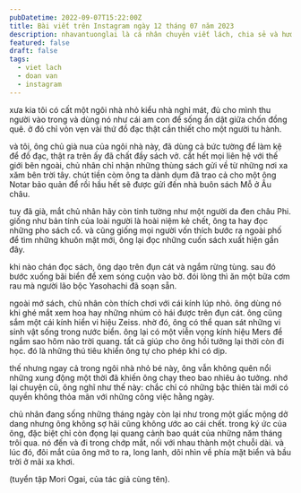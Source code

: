 ```yaml
---
pubDatetime: 2022-09-07T15:22:00Z
title: Bài viết trên Instagram ngày 12 tháng 07 năm 2023
description: nhavantuonglai là cá nhân chuyên viết lách, chia sẻ và hướng dẫn mọi người thuần thục hơn khi thực hành viết lách mỗi ngày qua những bài chia sẻ ngắn trên Instagram chính thức.
featured: false
draft: false
tags:
  - viet lach
  - doan van
  - instagram
---
```


xưa kia tôi có cất một ngôi nhà nhỏ kiểu nhà nghỉ mát, đủ cho mình thu người vào trong và dùng nó như cái am con để sống ẩn dật giữa chốn đồng quê. ở đó chỉ vỏn vẹn vài thứ đồ đạc thật cần thiết cho một người tu hành.

và tôi, ông chủ già nua của ngôi nhà này, đã dùng cả bức tường để làm kệ để đồ đạc, thật ra trên ấy đã chất đầy sách vở. cắt hết mọi liên hệ với thế giới bên ngoài, chủ nhân chỉ nhận những thùng sách gửi về từ những nơi xa xăm bên trời tây. chút tiền còm ông ta dành dụm đã trao cả cho một ông Notar bảo quản để rồi hầu hết sẽ được gửi đến nhà buôn sách Mỗ ở Âu châu.

tuy đã già, mắt chủ nhân hãy còn tinh tường như một người da đen châu Phi. giống như bản tính của loài người là hoài niệm kẻ chết, ông ta hay đọc những pho sách cổ. và cũng giống mọi người vốn thích bước ra ngoài phố để tìm những khuôn mặt mới, ông lại đọc những cuốn sách xuất hiện gần đây.

khi nào chán đọc sách, ông dạo trên đụn cát và ngắm rừng tùng. sau đó bước xuống bãi biển để xem sóng cuộn vào bờ. đói lòng thì ăn một bữa cơm rau mà người lão bộc Yasohachi đã soạn sẵn.

ngoài mớ sách, chủ nhân còn thích chơi với cái kính lúp nhỏ. ông dùng nó khi ghé mắt xem hoa hay những nhúm cỏ hái được trên đụn cát. ông cũng sắm một cái kính hiển vi hiệu Zeiss. nhờ đó, ông có thể quan sát những vi sinh vật sống trong nước biển. ông lại có một viễn vọng kính hiệu Mers để ngắm sao hôm nào trời quang. tất cả giúp cho ông hồi tưởng lại thời còn đi học. đó là những thú tiêu khiển ông tự cho phép khi có dịp.

thế nhưng ngay cả trong ngôi nhà nhỏ bé này, ông vẫn không quên nổi những xung động một thời đã khiến ông chạy theo bao nhiêu ảo tưởng. nhớ lại chuyện cũ, ông nghĩ như thế này: chắc chỉ có những bậc thiên tài mới có quyền không thỏa mãn với những công việc hằng ngày.

chủ nhân đang sống những tháng ngày còn lại như trong một giấc mộng dở dang nhưng ông không sợ hãi cũng không ước ao cái chết. trong ký ức của ông, đặc biệt chỉ còn đọng lại quang cảnh bao quát của những năm tháng trôi qua. nó đến và đi trong chớp mắt, nối với nhau thành một chuỗi dài. và lúc đó, đôi mắt của ông mở to ra, long lanh, dõi nhìn về phía mặt biển và bầu trời ở mãi xa khơi.

(tuyển tập Mori Ogai, của tác giả cùng tên).
